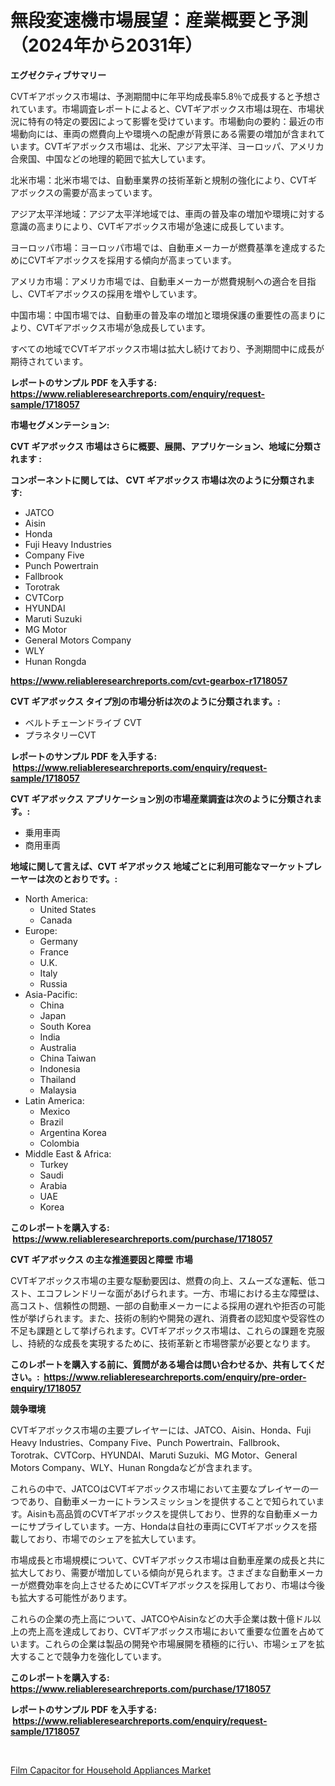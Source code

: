 <p><h1>無段変速機市場展望：産業概要と予測（2024年から2031年）</h1></p><p><strong>エグゼクティブサマリー</strong></p>
<p><p>CVTギアボックス市場は、予測期間中に年平均成長率5.8％で成長すると予想されています。市場調査レポートによると、CVTギアボックス市場は現在、市場状況に特有の特定の要因によって影響を受けています。市場動向の要約：最近の市場動向には、車両の燃費向上や環境への配慮が背景にある需要の増加が含まれています。CVTギアボックス市場は、北米、アジア太平洋、ヨーロッパ、アメリカ合衆国、中国などの地理的範囲で拡大しています。</p><p>北米市場：北米市場では、自動車業界の技術革新と規制の強化により、CVTギアボックスの需要が高まっています。</p><p>アジア太平洋地域：アジア太平洋地域では、車両の普及率の増加や環境に対する意識の高まりにより、CVTギアボックス市場が急速に成長しています。</p><p>ヨーロッパ市場：ヨーロッパ市場では、自動車メーカーが燃費基準を達成するためにCVTギアボックスを採用する傾向が高まっています。</p><p>アメリカ市場：アメリカ市場では、自動車メーカーが燃費規制への適合を目指し、CVTギアボックスの採用を増やしています。</p><p>中国市場：中国市場では、自動車の普及率の増加と環境保護の重要性の高まりにより、CVTギアボックス市場が急成長しています。</p><p>すべての地域でCVTギアボックス市場は拡大し続けており、予測期間中に成長が期待されています。</p></p>
<p><strong>レポートのサンプル PDF を入手する: <a href="https://www.reliableresearchreports.com/enquiry/request-sample/1718057">https://www.reliableresearchreports.com/enquiry/request-sample/1718057</a></strong></p>
<p><strong>市場セグメンテーション:</strong></p>
<p><strong> CVT ギアボックス 市場はさらに概要、展開、アプリケーション、地域に分類されます :</strong></p>
<p><strong>コンポーネントに関しては、 CVT ギアボックス 市場は次のように分類されます: &nbsp;</strong></p>
<p><ul><li>JATCO</li><li>Aisin</li><li>Honda</li><li>Fuji Heavy Industries</li><li>Company Five</li><li>Punch Powertrain</li><li>Fallbrook</li><li>Torotrak</li><li>CVTCorp</li><li>HYUNDAI</li><li>Maruti Suzuki</li><li>MG Motor</li><li>General Motors Company</li><li>WLY</li><li>Hunan Rongda</li></ul></p>
<p><strong><a href="https://www.reliableresearchreports.com/cvt-gearbox-r1718057">https://www.reliableresearchreports.com/cvt-gearbox-r1718057</a></strong></p>
<p><strong> CVT ギアボックス タイプ別の市場分析は次のように分類されます。:</strong></p>
<p><ul><li>ベルトチェーンドライブ CVT</li><li>プラネタリーCVT</li></ul></p>
<p><strong>レポートのサンプル PDF を入手する: &nbsp;<a href="https://www.reliableresearchreports.com/enquiry/request-sample/1718057">https://www.reliableresearchreports.com/enquiry/request-sample/1718057</a></strong></p>
<p><strong> CVT ギアボックス アプリケーション別の市場産業調査は次のように分類されます。:</strong></p>
<p><ul><li>乗用車両</li><li>商用車両</li></ul></p>
<p><strong>地域に関して言えば、CVT ギアボックス 地域ごとに利用可能なマーケットプレーヤーは次のとおりです。:</strong></p>
<p><ul>
    <li>
        North America:
        <ul>
            <li>United States</li>
            <li>Canada</li>
        </ul>
    </li>
    <li>
        Europe:
        <ul>
            <li>Germany</li>
            <li>France</li>
            <li>U.K.</li>
            <li>Italy</li>
            <li>Russia</li>
        </ul>
    </li>
    <li>
        Asia-Pacific:
        <ul>
            <li>China</li>
            <li>Japan</li>
            <li>South Korea</li>
            <li>India</li>
            <li>Australia</li>
            <li>China Taiwan</li>
            <li>Indonesia</li>
            <li>Thailand</li>
            <li>Malaysia</li>
        </ul>
    </li>
    <li>
        Latin America:
        <ul>
            <li>Mexico</li>
            <li>Brazil</li>
            <li>Argentina Korea</li>
            <li>Colombia</li>
        </ul>
    </li>
    <li>
        Middle East & Africa:
        <ul>
            <li>Turkey</li>
            <li>Saudi</li>
            <li>Arabia</li>
            <li>UAE</li>
            <li>Korea</li>
        </ul>
    </li>
    </ul></p>
<p><strong>このレポートを購入する: &nbsp;<a href="https://www.reliableresearchreports.com/purchase/1718057">https://www.reliableresearchreports.com/purchase/1718057</a></strong></p>
<p><strong>CVT ギアボックス の主な推進要因と障壁 市場</strong></p>
<p><p>CVTギアボックス市場の主要な駆動要因は、燃費の向上、スムーズな運転、低コスト、エコフレンドリーな面があげられます。一方、市場における主な障壁は、高コスト、信頼性の問題、一部の自動車メーカーによる採用の遅れや拒否の可能性が挙げられます。また、技術の制約や開発の遅れ、消費者の認知度や受容性の不足も課題として挙げられます。CVTギアボックス市場は、これらの課題を克服し、持続的な成長を実現するために、技術革新と市場啓蒙が必要となります。</p></p>
<p><strong>このレポートを購入する前に、質問がある場合は問い合わせるか、共有してください。:&nbsp; <a href="https://www.reliableresearchreports.com/enquiry/pre-order-enquiry/1718057">https://www.reliableresearchreports.com/enquiry/pre-order-enquiry/1718057</a></strong></p>
<p><strong>競争環境</strong></p>
<p><p>CVTギアボックス市場の主要プレイヤーには、JATCO、Aisin、Honda、Fuji Heavy Industries、Company Five、Punch Powertrain、Fallbrook、Torotrak、CVTCorp、HYUNDAI、Maruti Suzuki、MG Motor、General Motors Company、WLY、Hunan Rongdaなどが含まれます。</p><p>これらの中で、JATCOはCVTギアボックス市場において主要なプレイヤーの一つであり、自動車メーカーにトランスミッションを提供することで知られています。Aisinも高品質のCVTギアボックスを提供しており、世界的な自動車メーカーにサプライしています。一方、Hondaは自社の車両にCVTギアボックスを搭載しており、市場でのシェアを拡大しています。</p><p>市場成長と市場規模について、CVTギアボックス市場は自動車産業の成長と共に拡大しており、需要が増加している傾向が見られます。さまざまな自動車メーカーが燃費効率を向上させるためにCVTギアボックスを採用しており、市場は今後も拡大する可能性があります。</p><p>これらの企業の売上高について、JATCOやAisinなどの大手企業は数十億ドル以上の売上高を達成しており、CVTギアボックス市場において重要な位置を占めています。これらの企業は製品の開発や市場展開を積極的に行い、市場シェアを拡大することで競争力を強化しています。</p></p>
<p><strong>このレポートを購入する: &nbsp; <a href="https://www.reliableresearchreports.com/purchase/1718057">https://www.reliableresearchreports.com/purchase/1718057</a></strong></p>
<p><strong>レポートのサンプル PDF を入手する: &nbsp;<a href="https://www.reliableresearchreports.com/enquiry/request-sample/1718057">https://www.reliableresearchreports.com/enquiry/request-sample/1718057</a></strong><strong></strong></p>
<p>&nbsp;</p>
<p><p><a href="https://chivalrous-flock-a86.notion.site/Film-Capacitor-for-Household-Appliances-Market-Size-Market-Outlook-and-Market-Forecast-2024-to-203-d3342992c4394ac4b997b108d25b2352">Film Capacitor for Household Appliances Market</a></p></p>